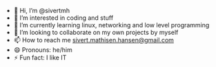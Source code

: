 - 👋 Hi, I’m @sivertmh 
- 👀 I’m interested in coding and stuff
- 🌱 I’m currently learning linux, networking and low level programming
- 💞️ I’m looking to collaborate on my own projects by myself
- 📫 How to reach me sivert.mathisen.hansen@gmail.com
- 😄 Pronouns: he/him
- ⚡ Fun fact: I like IT

<!---
sivertmh/sivertmh is a ✨ special ✨ repository because its `README.md` (this file) appears on your GitHub profile.
You can click the Preview link to take a look at your changes.
--->
